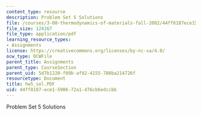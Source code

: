 ```yaml
---
content_type: resource
description: Problem Set 5 Solutions
file: /courses/3-00-thermodynamics-of-materials-fall-2002/44ff8187ece1590672a1476cb6edccbb_hw5_sol.PDF
file_size: 124167
file_type: application/pdf
learning_resource_types:
- Assignments
license: https://creativecommons.org/licenses/by-nc-sa/4.0/
ocw_type: OCWFile
parent_title: Assignments
parent_type: CourseSection
parent_uid: 5d7b1220-f09b-af92-4155-788ba214726f
resourcetype: Document
title: hw5_sol.PDF
uid: 44ff8187-ece1-5906-72a1-476cb6edccbb
---
```

Problem Set 5 Solutions